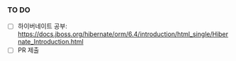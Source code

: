 ### TO DO
- [ ] 하이버네이트 공부: https://docs.jboss.org/hibernate/orm/6.4/introduction/html_single/Hibernate_Introduction.html
- [ ] PR 제출